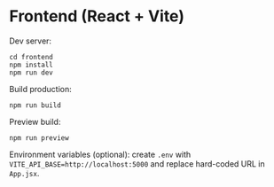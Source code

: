 # Frontend (React + Vite)

Dev server:
```
cd frontend
npm install
npm run dev
```

Build production:
```
npm run build
```

Preview build:
```
npm run preview
```

Environment variables (optional): create `.env` with `VITE_API_BASE=http://localhost:5000` and replace hard-coded URL in `App.jsx`.
